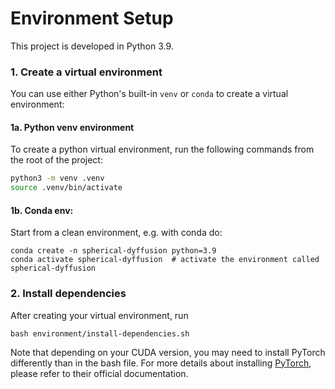 # Environment Setup
This project is developed in Python 3.9.

### 1. Create a virtual environment

You can use either Python's built-in `venv` or `conda` to create a virtual environment:

#### 1a. Python venv environment

To create a python virtual environment, run the following commands from the root of the project:
```bash
python3 -m venv .venv
source .venv/bin/activate
```

#### 1b. Conda env:

Start from a clean environment, e.g. with conda do:

    conda create -n spherical-dyffusion python=3.9
    conda activate spherical-dyffusion  # activate the environment called spherical-dyffusion

### 2. Install dependencies

After creating your virtual environment, run

    bash environment/install-dependencies.sh

Note that depending on your CUDA version, you may need to install PyTorch differently than in the bash file.
For more details about installing [PyTorch](https://pytorch.org/get-started/locally/), please refer to their official documentation.